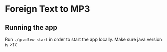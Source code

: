 # Foreign Text to MP3

## Running the app

Run `./gradlew start` in order to start the app locally. Make sure java version is >17.